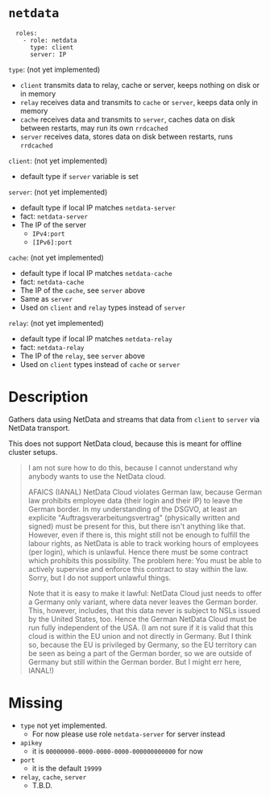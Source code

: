 # `netdata`

```
  roles:
    - role: netdata
      type: client
      server: IP
```

`type`: (not yet implemented)

- `client` transmits data to relay, cache or server, keeps nothing on disk or in memory
- `relay`  receives data and transmits to `cache` or `server`, keeps data only in memory
- `cache`  receives data and transmits to `server`, caches data on disk between restarts, may run its own `rrdcached`
- `server` receives data, stores data on disk between restarts, runs `rrdcached`

`client`: (not yet implemented)
- default type if `server` variable is set

`server`: (not yet implemented)

- default type if local IP matches `netdata-server`
- fact: `netdata-server`
- The IP of the server
  - `IPv4:port`
  - `[IPv6]:port`

`cache`: (not yet implemented)

- default type if local IP matches `netdata-cache`
- fact: `netdata-cache`
- The IP of the `cache`, see `server` above
- Same as `server`
- Used on `client` and `relay` types instead of `server`

`relay`: (not yet implemented)

- default type if local IP matches `netdata-relay`
- fact: `netdata-relay`
- The IP of the `relay`, see `server` above
- Used on `client` types instead of `cache` or `server`


# Description

Gathers data using NetData and streams that data from `client` to `server` via NetData transport.

This does not support NetData cloud, because this is meant for offline cluster setups.

> I am not sure how to do this, because I cannot understand why anybody wants to use the NetData cloud.
>
> AFAICS (IANAL) NetData Cloud violates German law, because German law prohibits employee data (their login and their IP) to leave the German border.
> In my understanding of the DSGVO, at least an explicite "Auftragsverarbeitungsvertrag" (physically written and signed) must be present for this, but there isn't anything like that.
> However, even if there is, this might still not be enough to fulfill the labour rights, as NetData is able to track working hours of employees (per login), which is unlawful.
> Hence there must be some contract which prohibits this possibility.  The problem here:  You must be able to actively supervise and enforce this contract to stay within the law.
> Sorry, but I do not support unlawful things.
>
> Note that it is easy to make it lawful:  NetData Cloud just needs to offer a Germany only variant, where data never leaves the German border.
> This, however, includes, that this data never is subject to NSLs issued by the United States, too.
> Hence the German NetData Cloud must be run fully independent of the USA.
> (I am not sure if it is valid that this cloud is within the EU union and not directly in Germany.  But I think so, because the EU is privileged by Germany,
> so the EU territory can be seen as being a part of the German border, so we are outside of Germany but still within the German border.  But I might err here, IANAL!)


# Missing

- `type` not yet implemented.
  - For now please use role `netdata-server` for server instead
- `apikey`
  - it is `00000000-0000-0000-0000-000000000000` for now
- `port`
  - it is the default `19999`
- `relay`, `cache`, `server`
  - T.B.D.

